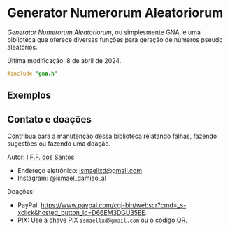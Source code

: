 # Generator Numerorum Aleatoriorum

*Generator Numerorum Aleatoriorum*, ou simplesmente GNA,
é uma biblioteca que oferece diversas funções
para geração de números pseudo aleatórios.

Última modificação: 8 de abril de 2024.

```C
#include "gna.h"
```

## Exemplos

## Contato e doações

Contribua para a manutenção dessa biblioteca
relatando falhas, fazendo sugestões ou fazendo uma doação.

Autor: [I.F.F. dos Santos](https://github.com/ismaeldamiao)

- Endereço eletrônico: [ismaellxd@gmail.com](mailto:ismaellxd@gmail.com)
- Instagram: [@ismael_damiao_al](https://www.instagram.com/ismael_damiao_al/)

Doações:

- PayPal: <https://www.paypal.com/cgi-bin/webscr?cmd=_s-xclick&hosted_button_id=D66EM3DGU35EE>.
- PIX: Use a chave PIX `ismaellxd@gmail.com` ou o [código QR](../../QR_PIX.svg).
